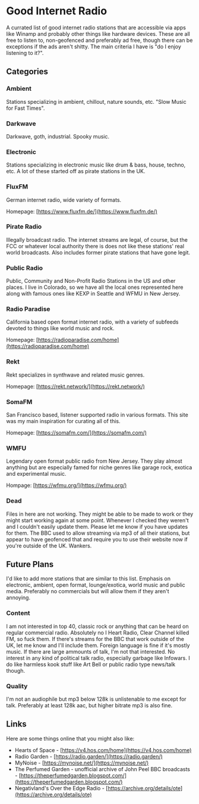 # Good Internet Radio

A currated list of good internet radio stations that are accessible via apps like Winamp and probably other things like hardware devices. These are all free to listen to, non-geofenced and preferably ad free, though there can be exceptions if the ads aren't shitty. The main criteria I have is "do I enjoy listening to it?".

## Categories

### Ambient

Stations specializing in ambient, chillout, nature sounds, etc. "Slow Music for Fast Times".

### Darkwave

Darkwave, goth, industrial. Spooky music.

### Electronic

Stations specializing in electronic music like drum & bass, house, techno, etc. A lot of these started off as pirate stations in the UK.

### FluxFM

German internet radio, wide variety of formats.

Homepage: [https://www.fluxfm.de/](https://www.fluxfm.de/)

### Pirate Radio

Illegally broadcast radio. The internet streams are legal, of course, but the FCC or whatever local authority there is does not like these stations' real world broadcasts. Also includes former pirate stations that have gone legit.

### Public Radio

Public, Community and Non-Profit Radio Stations in the US and other places. I live in Colorado, so we have all the local ones represented here along with famous ones like KEXP in Seattle and WFMU in New Jersey.

### Radio Paradise

California based open format internet radio, with a variety of subfeeds devoted to things like world music and rock.

Homepage: [https://radioparadise.com/home](https://radioparadise.com/home)

### Rekt

Rekt specializes in synthwave and related music genres.

Homepage: [https://rekt.network/](https://rekt.network/)

### SomaFM

San Francisco based, listener supported radio in various formats. This site was my main inspiration for curating all of this.

Homepage: [https://somafm.com/](https://somafm.com/)

### WMFU

Legendary open format public radio from New Jersey. They play almost anything but are especially famed for niche genres like garage rock, exotica and experimental music.

Hompage: [https://wfmu.org/](https://wfmu.org/)

### Dead

Files in here are not working. They might be able to be made to work or they might start working again at some point. Whenever I checked they weren't and I couldn't easily update them. Please let me know if you have updates for them. The BBC used to allow streaming via mp3 of all their stations, but appear to have geofenced that and require you to use their website now if you're outside of the UK. Wankers.

## Future Plans

I'd like to add more stations that are similar to this list. Emphasis on electronic, ambient, open format, lounge/exotica, world music and public media. Preferably no commercials but will allow them if they aren't annoying.

### Content

I am not interested in top 40, classic rock or anything that can be heard on regular commercial radio. Absolutely no I Heart Radio, Clear Channel killed FM, so fuck them. If there's streams for the BBC that work outside of the UK, let me know and I'll include them. Foreign language is fine if it's mostly music. If there are large ammounts of talk, I'm not that interested. No interest in any kind of political talk radio, especially garbage like Infowars. I do like harmless kook stuff like Art Bell or public radio type news/talk though.

### Quality

I'm not an audiophile but mp3 below 128k is unlistenable to me except for talk. Preferably at least 128k aac, but higher bitrate mp3 is also fine.

## Links

Here are some things online that you might also like:

- Hearts of Space - [https://v4.hos.com/home](https://v4.hos.com/home)
- Radio Garden - [https://radio.garden/](https://radio.garden/)
- MyNoise - [https://mynoise.net/](https://mynoise.net/)
- The Perfumed Garden - unofficial archive of John Peel BBC broadcasts - [https://theperfumedgarden.blogspot.com/](https://theperfumedgarden.blogspot.com/)
- Negativland's Over the Edge Radio - [https://archive.org/details/ote](https://archive.org/details/ote)
